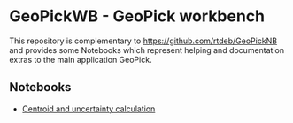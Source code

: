 # GeoPickWB - GeoPick workbench

This repository is complementary to https://github.com/rtdeb/GeoPickNB and provides some Notebooks which represent helping and documentation extras to the main application GeoPick.

## Notebooks
- [Centroid and uncertainty calculation](notebooks/geopick_uncertainty.ipynb)


